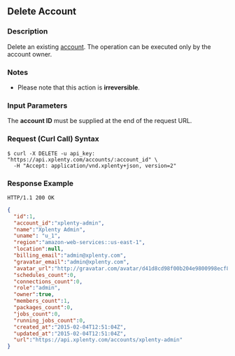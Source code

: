 ## Delete Account

### Description
Delete an existing [account](https://github.com/xplenty/xplenty-api-doc-v2/blob/master/resources/account.md). The operation can be executed only by the account owner.

### Notes
* Please note that this action is **irreversible**.

### Input Parameters
The **account ID** must be supplied at the end of the request URL.

### Request (Curl Call) Syntax
```shell
$ curl -X DELETE -u api_key: "https://api.xplenty.com/accounts/:account_id" \
  -H "Accept: application/vnd.xplenty+json, version=2"
```

### Response Example
```HTTP
HTTP/1.1 200 OK
```

```json
{
  "id":1,
  "account_id":"xplenty-admin",
  "name":"Xplenty Admin",
  "uname": "u_1",
  "region":"amazon-web-services::us-east-1",
  "location":null,
  "billing_email":"admin@xplenty.com",
  "gravatar_email":"admin@xplenty.com",
  "avatar_url":"http://gravatar.com/avatar/d41d8cd98f00b204e9800998ecf8427e.png?d=retro&s=140",
  "schedules_count":0,
  "connections_count":0,
  "role":"admin",
  "owner":true,
  "members_count":1,
  "packages_count":0,
  "jobs_count":0,
  "running_jobs_count":0,
  "created_at":"2015-02-04T12:51:04Z",
  "updated_at":"2015-02-04T12:51:04Z",
  "url":"https://api.xplenty.com/accounts/xplenty-admin"
}
```
